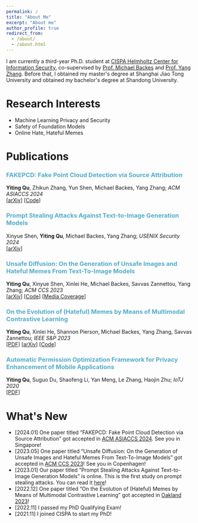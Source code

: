 ```yaml
---
permalink: /
title: "About Me"
excerpt: "About me"
author_profile: true
redirect_from: 
  - /about/
  - /about.html
---
```

I am currently a third-year Ph.D. student at [CISPA Helmholtz Center for Information Security](https://cispa.de/en), co-supervised by [Prof. Michael Backes](https://cispa.de/en/about/director-page) and [Prof. Yang Zhang](https://yangzhangalmo.github.io/). Before that, I obtained my master's degree at Shanghai Jiao Tong University and obtained my bachelor's degree at Shandong University.

Research Interests
======
- Machine Learning Privacy and Security
- Safety of Foundation Models
- Online Hate, Hateful Memes

Publications
======
### <span style="color:#52ADC8">FAKEPCD: Fake Point Cloud Detection via Source Attribution</span>
**Yiting Qu**, Zhikun Zhang, Yun Shen, Michael Backes, Yang Zhang; *ACM ASIACCS 2024* \
[[arXiv](https://arxiv.org/abs/2312.11213)]
[[Code](https://github.com/YitingQu/FakePCD)]

### <span style="color:#52ADC8">Prompt Stealing Attacks Against Text-to-Image Generation Models</span>
Xinyue Shen, **Yiting Qu**, Michael Backes, Yang Zhang; *USENIX Security 2024* \
[[arXiv](https://arxiv.org/abs/2212.06573)]

### <span style="color:#52ADC8">Unsafe Diffusion: On the Generation of Unsafe Images and Hateful Memes From Text-To-Image Models</span>
**Yiting Qu**, Xinyue Shen, Xinlei He, Michael Backes, Savvas Zannettou, Yang Zhang; *ACM CCS 2023* \
[[arXiv](https://arxiv.org/abs/2305.13873)]
[[Code](https://github.com/YitingQu/unsafe-diffusion)]
[[Media Coverage](https://montrealethics.ai/on-the-generation-of-unsafe-images-and-hateful-memes-from-text-to-image-models/)]

### <span style="color:#52ADC8">On the Evolution of (Hateful) Memes by Means of Multimodal Contrastive Learning</span>
**Yiting Qu**, Xinlei He, Shannon Pierson, Michael Backes, Yang Zhang, Savvas Zannettou; *IEEE S&P 2023* \
[[PDF](https://www.computer.org/csdl/proceedings-article/sp/2023/933600b348/1Js0DSpXQD6)]
[[arXiv](https://arxiv.org/abs/2212.06573)]
[[Code](https://github.com/YitingQu/meme-evolution)]
  
### <span style="color:#52ADC8">Automatic Permission Optimization Framework for Privacy Enhancement of Mobile Applications</span>
**Yiting Qu**, Suguo Du, Shaofeng Li, Yan Meng, Le Zhang, Haojin Zhu; *IoTJ 2020* \
[[PDF](https://ieeexplore.ieee.org/abstract/document/9270036)]

What's New
======
- [2024.01] One paper titled “FAKEPCD: Fake Point Cloud Detection via Source Attribution” got accepted in [ACM ASIACCS 2024](https://asiaccs2024.sutd.edu.sg/). See you in Singapore!
- [2023.05] One paper titled “Unsafe Diffusion: On the Generation of Unsafe Images and Hateful Memes From Text-To-Image Models” got accepted in [ACM CCS 2023](https://www.sigsac.org/ccs/CCS2023/)! See you in Copenhagen!
- [2023.01] Our paper titled “Prompt Stealing Attacks Against Text-to-Image Generation Models” is online. This is the first study on prompt stealing attacks. You can read it [here](https://arxiv.org/abs/2302.09923)!
- [2022.12] One paper titled “On the Evolution of (Hateful) Memes by Means of Multimodal Contrastive Learning” got accepted in [Oakland 2023](https://www.ieee-security.org/TC/SP2023/)!
- [2022.11] I passed my PhD Qualifying Exam!
- [2021.11] I joined CISPA to start my PhD!
